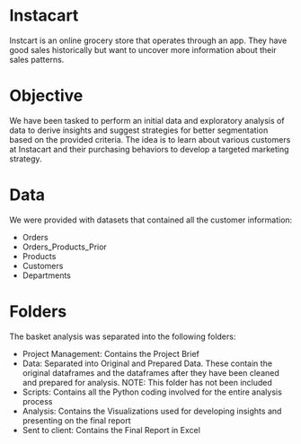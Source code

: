 # Instacart
Instcart is an online grocery store that operates through an app. They have good sales historically but want to uncover more information about their sales patterns.
# Objective
We have been tasked to perform an initial data and exploratory analysis of data to derive insights and suggest strategies for better segmentation based on the provided criteria. The idea is to learn about various customers at Instacart and their purchasing behaviors to develop a targeted marketing strategy.
# Data
We were provided with datasets that contained all the customer information:

* Orders
* Orders_Products_Prior
* Products
* Customers
* Departments
# Folders
The basket analysis was separated into the following folders:

* Project Management: Contains the Project Brief
* Data: Separated into Original and Prepared Data. These contain the original dataframes and the dataframes after they have been cleaned and prepared for analysis. NOTE: This folder has not been included
* Scripts: Contains all the Python coding involved for the entire analysis process
* Analysis: Contains the Visualizations used for developing insights and presenting on the final report
* Sent to client: Contains the Final Report in Excel
